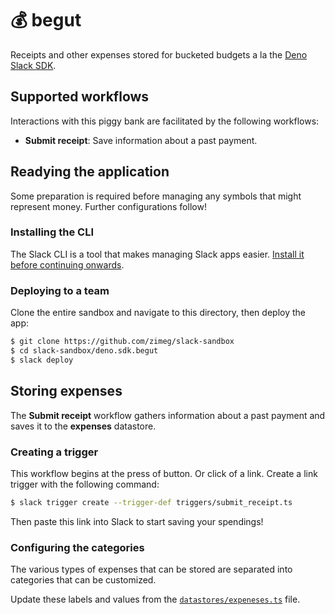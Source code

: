 # 💰 begut

Receipts and other expenses stored for bucketed budgets a la the
[Deno Slack SDK][sdk].

## Supported workflows

Interactions with this piggy bank are facilitated by the following workflows:

- **Submit receipt**: Save information about a past payment.

## Readying the application

Some preparation is required before managing any symbols that might represent
money. Further configurations follow!

### Installing the CLI

The Slack CLI is a tool that makes managing Slack apps easier.
[Install it before continuing onwards][cli].

### Deploying to a team

Clone the entire sandbox and navigate to this directory, then deploy the app:

```sh
$ git clone https://github.com/zimeg/slack-sandbox
$ cd slack-sandbox/deno.sdk.begut
$ slack deploy
```

## Storing expenses

The **Submit receipt** workflow gathers information about a past payment and
saves it to the **expenses** datastore.

### Creating a trigger

This workflow begins at the press of button. Or click of a link. Create a link
trigger with the following command:

```sh
$ slack trigger create --trigger-def triggers/submit_receipt.ts
```

Then paste this link into Slack to start saving your spendings!

### Configuring the categories

The various types of expenses that can be stored are separated into categories
that can be customized.

Update these labels and values from the [`datastores/expeneses.ts`][expenses]
file.

[cli]: https://api.slack.com/automation/cli/install
[expenses]: ./datastores/expenses.ts
[sdk]: https://github.com/slackapi/deno-slack-sdk
